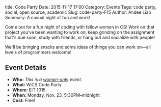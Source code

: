 title: Code Party 
Date: 2015-11-17 17:00
Category: Events
Tags: code party, social, open source, academic 
Slug: code-party-F15
Author: Andee Liao
Summary: A casual night of fun and work!

Come out for a fun night of coding with fellow women in CS! Work on that project
you've been wanting to work on, keep grinding on the assignment that's due soon,
study with friends, or hang out and socialize with people!

We'll be bringing snacks and some ideas of things you can work on&mdash;all
levels of programmers welcome!

## Event Details ##

+ **Who:** *This is a [women-only]({filename}/pages/faq.md) event.*
+ **What:** WiCS Code Party
+ **Where:** EIT 1015
+ **When:** Monday, Nov. 23, 5:30PM&ndash;midnight
+ **Cost:** Free!
